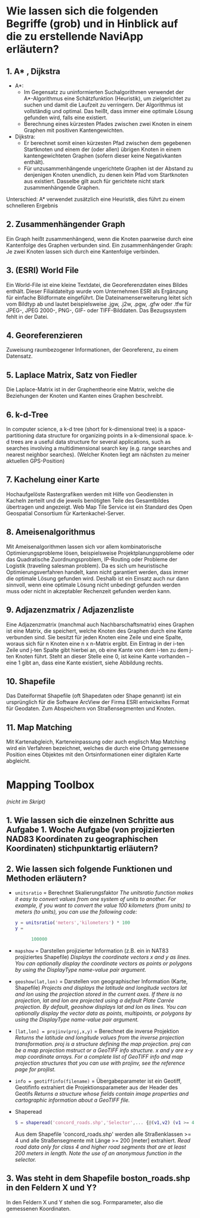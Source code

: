 # Wie lassen sich die folgenden Begriffe (grob) und in Hinblick auf die zu erstellende NaviApp erläutern?

## 1. A* , Dijkstra
* A*: 
    * Im Gegensatz zu uninformierten Suchalgorithmen verwendet der A*-Algorithmus eine Schätzfunktion (Heuristik), um zielgerichtet zu suchen und damit die Laufzeit zu verringern. Der Algorithmus ist vollständig und optimal. Das heißt, dass immer eine optimale Lösung gefunden wird, falls eine existiert. 
    * Berechnung eines kürzesten Pfades zwischen zwei Knoten in einem Graphen mit positiven Kantengewichten.
* Dijkstra: 
    * Er berechnet somit einen kürzesten Pfad zwischen dem gegebenen Startknoten und einem der (oder allen) übrigen Knoten in einem kantengewichteten Graphen (sofern dieser keine Negativkanten enthält). 
	* Für unzusammenhängende ungerichtete Graphen ist der Abstand zu denjenigen Knoten unendlich, zu denen kein Pfad vom Startknoten aus existiert. Dasselbe gilt auch für gerichtete nicht stark zusammenhängende Graphen.  
	
Unterschied: A* verwendet zusätzlich eine Heuristik, dies führt zu einem schnelleren Ergebnis

## 2.  Zusammenhängender Graph
Ein Graph heißt zusammenhängend, wenn die Knoten paarweise durch eine Kantenfolge des Graphen verbunden sind. Ein zusammenhängender Graph: Je zwei Knoten lassen sich durch eine Kantenfolge verbinden.

## 3. (ESRI) World File
Ein World-File ist eine kleine Textdatei, die Georeferenzdaten eines Bildes enthält. Dieser Filialdateityp wurde vom Unternehmen ESRI als Ergänzung für einfache Bildformate eingeführt. Die Dateinamenserweiterung leitet sich vom Bildtyp ab und lautet beispielsweise .jgw, .j2w, .pgw, .gfw oder .tfw für JPEG-, JPEG 2000-, PNG-, GIF- oder TIFF-Bilddaten. Das Bezugssystem fehlt in der Datei. 
    
## 4. Georeferenzieren
Zuweisung raumbezogener Informationen, der Georeferenz, zu einem Datensatz. 
 
## 5. Laplace Matrix, Satz von Fiedler
Die Laplace-Matrix ist in der Graphentheorie eine Matrix, welche die Beziehungen der Knoten und Kanten eines Graphen beschreibt.
    
## 6. k-d-Tree
In computer science, a k-d tree (short for k-dimensional tree) is a space-partitioning data structure for organizing points in a k-dimensional space. k-d trees are a useful data structure for several applications, such as searches involving a multidimensional search key (e.g. range searches and nearest neighbor searches).
(Welcher Knoten liegt am nächsten zu meiner aktuellen GPS-Position)
    
## 7. Kachelung einer Karte
Hochaufgelöste Rastergrafiken werden mit Hilfe von Geodiensten in Kacheln zerteilt und die jeweils benötigten Teile des Gesamtbildes übertragen und angezeigt. Web Map Tile Service ist ein Standard des Open Geospatial Consortium für Kartenkachel-Server. 
    
## 8. Ameisenalgorithmus
Mit Ameisenalgorithmen lassen sich vor allem kombinatorische Optimierungsprobleme lösen, beispielsweise Projektplanungsprobleme oder das Quadratische Zuordnungsproblem, IP-Routing oder Probleme der Logistik (traveling salesman problem). 
Da es sich um heuristische Optimierungsverfahren handelt, kann nicht garantiert werden, dass immer die optimale Lösung gefunden wird. Deshalb ist ein Einsatz auch nur dann sinnvoll, wenn eine optimale Lösung nicht unbedingt gefunden werden muss oder nicht in akzeptabler Rechenzeit gefunden werden kann. 
	
## 9. Adjazenzmatrix  /  Adjazenzliste
Eine Adjazenzmatrix (manchmal auch Nachbarschaftsmatrix) eines Graphen ist eine Matrix, die speichert, welche Knoten des Graphen durch eine Kante verbunden sind. Sie besitzt für jeden Knoten eine Zeile und eine Spalte, woraus sich für n Knoten eine n x n-Matrix ergibt. Ein Eintrag in der i-ten Zeile und j-ten Spalte gibt hierbei an, ob eine Kante von dem i-ten zu dem j-ten Knoten führt. Steht an dieser Stelle eine 0, ist keine Kante vorhanden – eine 1 gibt an, dass eine Kante existiert, siehe Abbildung rechts. 

## 10. Shapefile
Das Dateiformat Shapefile (oft Shapedaten oder Shape genannt) ist ein ursprünglich für die Software ArcView der Firma ESRI entwickeltes Format für Geodaten. Zum Abspeichern von Straßensegmenten und Knoten.

## 11. Map Matching 
Mit Kartenabgleich, Karteneinpassung oder auch englisch Map Matching wird ein Verfahren bezeichnet, welches die durch eine Ortung gemessene Position eines Objektes mit den Ortsinformationen einer digitalen Karte abgleicht. 

# Mapping Toolbox 
_(nicht im Skript)_

## 1. Wie lassen sich die einzelnen Schritte aus Aufgabe 1. Woche Aufgabe (von projizierten NAD83 Koordinaten zu geographischen Koordinaten) stichpunktartig erläutern?

## 2. Wie lassen sich folgende Funktionen und Methoden erläutern?
* `unitsratio` = Berechnet Skalierungsfaktor
    _The unitsratio function makes it easy to convert values from one system of units to another. For example, if you want to convert the value 100 kilometers (from units) to meters (to units), you can use the following code:_

    ```matlab
    y = unitsratio('meters','kilometers') * 100
    y =

          100000
    ```
* `mapshow` = Darstellen projizierter Information (z.B. ein in NAT83 projiziertes Shapefile)
    _Displays the coordinate vectors x and y as lines. You can optionally display the coordinate vectors as points or polygons by using the DisplayType name-value pair argument._
* `geoshow(lat,lon)` = Darstellen von geographischer Information (Karte, Shapefile)
    _Projects and displays the latitude and longitude vectors lat and lon using the projection stored in the current axes. If there is no projection, lat and lon are projected using a default Plate Carrée projection.
    By default, geoshow displays lat and lon as lines. You can optionally display the vector data as points, multipoints, or polygons by using the DisplayType name-value pair argument._
* `[lat,lon] = projinv(proj,x,y)` = Berechnet die inverse Projektion
    _Returns the latitude and longitude values from the inverse projection transformation. proj is a structure defining the map projection. proj can be a map projection mstruct or a GeoTIFF info structure. x and y are x-y map coordinate arrays. For a complete list of GeoTIFF info and map projection structures that you can use with projinv, see the reference page for projlist._
* `info = geotiffinfo(filename)` = Übergabeparameter ist ein Geotiff, Geotifinfo extrahiert die Projektionsparameter aus der Header des Geotifs
    _Returns a structure whose fields contain image properties and cartographic information about a GeoTIFF file._
* Shaperead
    ```matlab
    S = shaperead('concord_roads.shp','Selector',... {@(v1,v2) (v1 >= 4) && (v2 >= 200),'CLASS','LENGTH'} )
    ```
    Aus dem Shapefile 'concord_roads.shp' werden alle Straßenklassen >= 4 und alle Straßensegmente mit Länge >= 200 [meter] extrahiert.
    _Read road data only for class 4 and higher road segments that are at least 200 meters in length. Note the use of an anonymous function in the selector._

## 3. Was steht in dem Shapefile boston_roads.shp in den Feldern X und Y? 
In den Feldern X und Y stehen die sog. Formparameter, also die gemessenen Koordinaten. 